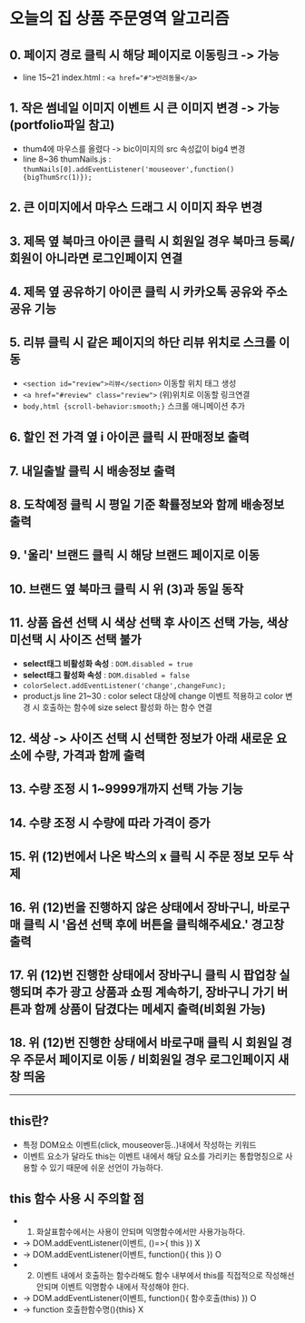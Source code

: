 # 오늘의 집 상품 주문영역 알고리즘
## 0. 페이지 경로 클릭 시 해당 페이지로 이동링크 -> 가능
* line 15~21 index.html : `<a href="#">반려동물</a>`
## 1. 작은 썸네일 이미지 이벤트 시 큰 이미지 변경 -> 가능(portfolio파일 참고)
* thum4에 마우스를 올렸다 -> bic이미지의 src 속성값이 big4 변경
* line 8~36 thumNails.js : `thumNails[0].addEventListener('mouseover',function(){bigThumSrc(1)});`
## 2. 큰 이미지에서 마우스 드래그 시 이미지 좌우 변경 
## 3. 제목 옆 북마크 아이콘 클릭 시 회원일 경우 북마크 등록/ 회원이 아니라면 로그인페이지 연결
## 4. 제목 옆 공유하기 아이콘 클릭 시 카카오톡 공유와 주소 공유 기능
## 5. 리뷰 클릭 시 같은 페이지의 하단 리뷰 위치로 스크롤 이동
* `<section id="review">리뷰</section>` 이동할 위치 태그 생성
* `<a href="#review" class="review">` (위)위치로 이동할 링크연결
* `body,html {scroll-behavior:smooth;}` 스크롤 애니메이션 추가
## 6. 할인 전 가격 옆 i 아이콘 클릭 시 판매정보 출력
## 7. 내일출발 클릭 시 배송정보 출력
## 8. 도착예정 클릭 시 평일 기준 확률정보와 함께 배송정보 출력
## 9. '울리' 브랜드 클릭 시 해당 브랜드 페이지로 이동
## 10. 브랜드 옆 북마크 클릭 시 위 (3)과 동일 동작
## 11. 상품 옵션 선택 시 색상 선택 후 사이즈 선택 가능, 색상 미선택 시 사이즈 선택 불가
* **select태그 비활성화 속성** : `DOM.disabled = true`
* **select태그 활성화 속성** : `DOM.disabled = false`
* `colorSelect.addEventListener('change',changeFunc);`
* product.js line 21~30 : color select 대상에 change 이벤트 적용하고 color 변경 시 호출하는 함수에 size select 활성화 하는 함수 연결
## 12. 색상 ->  사이즈 선택 시 선택한 정보가 아래 새로운 요소에 수량, 가격과 함께 출력
## 13. 수량 조정 시 1~9999개까지 선택 가능 기능
## 14. 수량 조정 시 수량에 따라 가격이 증가
## 15. 위 (12)번에서 나온 박스의 x 클릭 시 주문 정보 모두 삭제
## 16. 위 (12)번을 진행하지 않은 상태에서 장바구니, 바로구매 클릭 시 '옵션 선택 후에 버튼을 클릭해주세요.' 경고창 출력
## 17. 위 (12)번 진행한 상태에서 장바구니 클릭 시 팝업창 실행되며 추가 광고 상품과 쇼핑 계속하기, 장바구니 가기 버튼과 함께 상품이 담겼다는 메세지 출력(비회원 가능)
## 18. 위 (12)번 진행한 상태에서 바로구매 클릭 시 회원일 경우 주문서 페이지로 이동 / 비회원일 경우 로그인페이지 새창 띄움
----
## this란?
* 특정 DOM요소 이벤트(click, mouseover등..)내에서 작성하는 키워드
* 이벤트 요소가 달라도 this는 이벤트 내에서 해당 요소를 가리키는 통합명칭으로 사용할 수 있기 때문에 쉬운 선언이 가능하다.
## this 함수 사용 시 **주의할 점**
* 1) 화살표함수에서는 사용이 안되며 익명함수에서만 사용가능하다.
* -> DOM.addEventListener(이벤트, ()=>{ this }) X
* -> DOM.addEventListener(이벤트, function(){ this }) O
* 2) 이벤트 내에서 호출하는 함수라해도 함수 내부에서 this를 직접적으로 작성해선 안되며 이벤트 익명함수 내에서 작성해야 한다.
* -> DOM.addEventListener(이벤트, function(){ 함수호출(this) }) O
* -> function 호출한함수명(){this} X